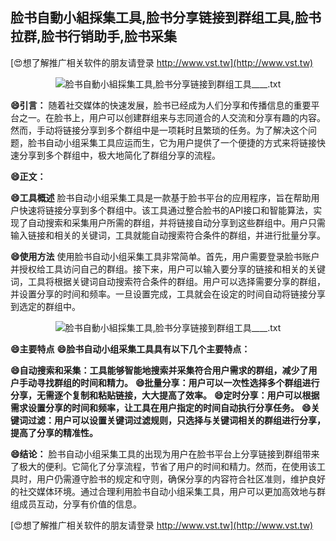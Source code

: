 ## **脸书自動小組採集工具,脸书分享链接到群组工具,脸书拉群,脸书行销助手,脸书采集**

[😍想了解推广相关软件的朋友请登录 http://www.vst.tw](http://www.vst.tw)

 <center><img src="https://vst.tw/MP4/tuiguang/png/2.png" alt="脸书自動小組採集工具,脸书分享链接到群组工具____.txt"></center>

**😄引言：**
随着社交媒体的快速发展，脸书已经成为人们分享和传播信息的重要平台之一。在脸书上，用户可以创建群组来与志同道合的人交流和分享有趣的内容。然而，手动将链接分享到多个群组中是一项耗时且繁琐的任务。为了解决这个问题，脸书自动小组采集工具应运而生，它为用户提供了一个便捷的方式来将链接快速分享到多个群组中，极大地简化了群组分享的流程。

**😄正文：**

**😄工具概述**
脸书自动小组采集工具是一款基于脸书平台的应用程序，旨在帮助用户快速将链接分享到多个群组中。该工具通过整合脸书的API接口和智能算法，实现了自动搜索和采集用户所需的群组，并将链接自动分享到这些群组中。用户只需输入链接和相关的关键词，工具就能自动搜索符合条件的群组，并进行批量分享。

**😄使用方法**
使用脸书自动小组采集工具非常简单。首先，用户需要登录脸书账户并授权给工具访问自己的群组。接下来，用户可以输入要分享的链接和相关的关键词，工具将根据关键词自动搜索符合条件的群组。用户可以选择需要分享的群组，并设置分享的时间和频率。一旦设置完成，工具就会在设定的时间自动将链接分享到选定的群组中。

 <center><img src="https://vst.tw/MP4/tuiguang/png/1.png" alt="脸书自動小組採集工具,脸书分享链接到群组工具____.txt"></center>

**😄主要特点**
**😄脸书自动小组采集工具具有以下几个主要特点：**

**😄自动搜索和采集：工具能够智能地搜索并采集符合用户需求的群组，减少了用户手动寻找群组的时间和精力。**
**😄批量分享：用户可以一次性选择多个群组进行分享，无需逐个复制和粘贴链接，大大提高了效率。**
**😄定时分享：用户可以根据需求设置分享的时间和频率，让工具在用户指定的时间自动执行分享任务。**
**😄关键词过滤：用户可以设置关键词过滤规则，只选择与关键词相关的群组进行分享，提高了分享的精准性。**

**😄结论：**
脸书自动小组采集工具的出现为用户在脸书平台上分享链接到群组带来了极大的便利。它简化了分享流程，节省了用户的时间和精力。然而，在使用该工具时，用户仍需遵守脸书的规定和守则，确保分享的内容符合社区准则，维护良好的社交媒体环境。通过合理利用脸书自动小组采集工具，用户可以更加高效地与群组成员互动，分享有价值的信息。

[😍想了解推广相关软件的朋友请登录 http://www.vst.tw](http://www.vst.tw)



